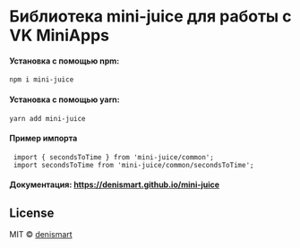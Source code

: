 # Библиотека mini-juice для работы с VK MiniApps

#### Установка с помощью npm:

    npm i mini-juice

#### Установка с помощью yarn:

    yarn add mini-juice

#### Пример импорта

     import { secondsToTime } from 'mini-juice/common';
     import secondsToTime from 'mini-juice/common/secondsToTime';

#### Документация: https://denismart.github.io/mini-juice

## License

MIT © [denismart](https://github.com/denismart)

